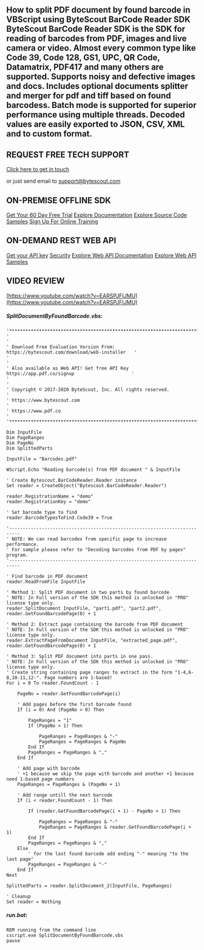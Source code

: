 ## How to split PDF document by found barcode in VBScript using ByteScout BarCode Reader SDK ByteScout BarCode Reader SDK is the SDK for reading of barcodes from PDF, images and live camera or video. Almost every common type like Code 39, Code 128, GS1, UPC, QR Code, Datamatrix, PDF417 and many others are supported. Supports noisy and defective images and docs. Includes optional documents splitter and merger for pdf and tiff based on found barcodess. Batch mode is supported for superior performance using multiple threads. Decoded values are easily exported to JSON, CSV, XML and to custom format.

## REQUEST FREE TECH SUPPORT

[Click here to get in touch](https://bytescout.zendesk.com/hc/en-us/requests/new?subject=ByteScout%20BarCode%20Reader%20SDK%20Question)

or just send email to [support@bytescout.com](mailto:support@bytescout.com?subject=ByteScout%20BarCode%20Reader%20SDK%20Question) 

## ON-PREMISE OFFLINE SDK 

[Get Your 60 Day Free Trial](https://bytescout.com/download/web-installer?utm_source=github-readme)
[Explore Documentation](https://bytescout.com/documentation/index.html?utm_source=github-readme)
[Explore Source Code Samples](https://github.com/bytescout/ByteScout-SDK-SourceCode/)
[Sign Up For Online Training](https://academy.bytescout.com/)


## ON-DEMAND REST WEB API

[Get your API key](https://app.pdf.co/signup?utm_source=github-readme)
[Security](https://pdf.co/security)
[Explore Web API Documentation](https://apidocs.pdf.co?utm_source=github-readme)
[Explore Web API Samples](https://github.com/bytescout/ByteScout-SDK-SourceCode/tree/master/PDF.co%20Web%20API)

## VIDEO REVIEW

[https://www.youtube.com/watch?v=EARSPJFIJMU](https://www.youtube.com/watch?v=EARSPJFIJMU)




<!-- code block begin -->

##### **SplitDocumentByFoundBarcode.vbs:**
    
```
'*******************************************************************************************'
'                                                                                           '
' Download Free Evaluation Version From:     https://bytescout.com/download/web-installer   '
'                                                                                           '
' Also available as Web API! Get free API Key https://app.pdf.co/signup                     '
'                                                                                           '
' Copyright © 2017-2020 ByteScout, Inc. All rights reserved.                                '
' https://www.bytescout.com                                                                 '
' https://www.pdf.co                                                                        '
'*******************************************************************************************'

Dim InputFile
Dim PageRanges
Dim PageNo
Dim SplittedParts

InputFile = "Barcodes.pdf"

WScript.Echo "Reading barcode(s) from PDF document " & InputFile

' Create Bytescout.BarCodeReader.Reader instance
Set reader = CreateObject("Bytescout.BarCodeReader.Reader")

reader.RegistrationName = "demo"
reader.RegistrationKey = "demo"

' Set barcode type to find
reader.BarcodeTypesToFind.Code39 = True

'--------------------------------------------------------------------------
' NOTE: We can read barcodes from specific page to increase performance.
' For sample please refer to "Decoding barcodes from PDF by pages" program.
'--------------------------------------------------------------------------

' Find barcode in PDF document
reader.ReadFromFile InputFile

' Method 1: Split PDF document in two parts by found barcode
' NOTE: In Full version of the SDK this method is unlocked in "PRO" license type only.
reader.SplitDocument InputFile, "part1.pdf", "part2.pdf", reader.GetFoundBarcodePage(0) + 1

' Method 2: Extract page containing the barcode from PDF document
' NOTE: In Full version of the SDK this method is unlocked in "PRO" license type only.
reader.ExtractPageFromDocument InputFile, "extracted_page.pdf", reader.GetFoundBarcodePage(0) + 1

' Method 3: Split PDF document into parts in one pass.
' NOTE: In Full version of the SDK this method is unlocked in "PRO" license type only.
' Create string containing page ranges to extract in the form "1-4,6-8,10-11,12-". Page numbers are 1-based!
For i = 0 To reader.FoundCount - 1 

	PageNo = reader.GetFoundBarcodePage(i)

	' Add pages before the first barcode found
	If (i = 0) And (PageNo > 0) Then
	
		PageRanges = "1"
		If (PageNo > 1) Then
		
			PageRanges = PageRanges & "-"
			PageRanges = PageRanges & PageNo
		End If
		PageRanges = PageRanges & ","
	End If
	
	' Add page with barcode
	' +1 because we skip the page with barcode and another +1 because need 1-based page numbers
	PageRanges = PageRanges & (PageNo + 1)
	
	' Add range untill the next barcode
	If (i < reader.FoundCount - 1) Then
	
		If (reader.GetFoundBarcodePage(i + 1) - PageNo > 1) Then
		
			PageRanges = PageRanges & "-"
			PageRanges = PageRanges & reader.GetFoundBarcodePage(i + 1)
		End If
		PageRanges = PageRanges & ","
	Else
		' for the last found barcode add ending "-" meaning "to the last page"
		PageRanges = PageRanges & "-"
	End If
Next 

SplittedParts = reader.SplitDocument_2(InputFile, PageRanges)

' Cleanup
Set reader = Nothing

```

<!-- code block end -->    

<!-- code block begin -->

##### **run.bat:**
    
```
REM running from the command line
cscript.exe SplitDocumentByFoundBarcode.vbs
pause
```

<!-- code block end -->